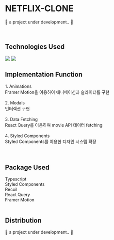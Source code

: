 # NETFLIX-CLONE
💜 a project under development.. 💜

<br>
<h2>Technologies Used</h2>
<img src="https://img.shields.io/badge/React-61DAFB?style=flat&logo=React&logoColor=white"/>
<img src="https://img.shields.io/badge/Typescript-3178C6?style=flat&logo=Typescript&logoColor=white"/>
<br>



<h2>Implementation Function</h2>
1. Animations
<br>
Framer Motion을 이용하여 애니메이션과 슬라이더를 구현
<br>
<br>
2. Modals
<br>
인터랙션 구현
<br>
<br>
3. Data Fetching
<br>
React Query를 이용하여 movie API 데이터 fetching
<br>
<br>
4. Styled Components
<br>
Styled Components를 이용한 디자인 시스템 확장

<br>
<br>
<br>

<h2>Package Used</h2>
Typescript
<br>
Styled Components
<br>
Recoil
<br>
React Query
<br>
Framer Motion
<br>
<br>

<h2>Distribution</h2>
💜 a project under development.. 💜
